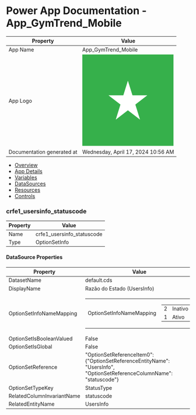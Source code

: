 ﻿# Power App Documentation \- App\_GymTrend\_Mobile

| Property                   | Value                                   |
| -------------------------- | --------------------------------------- |
| App Name                   | App\_GymTrend\_Mobile                   |
| App Logo                   | ![App Logo](resources/applogoSmall.png) |
| Documentation generated at | Wednesday, April 17, 2024 10:56 AM      |

- [Overview](index-App_GymTrend_Mobile.md)
- [App Details](appdetails-App_GymTrend_Mobile.md)
- [Variables](variables-App_GymTrend_Mobile.md)
- [DataSources](datasources-App_GymTrend_Mobile.md)
- [Resources](resources-App_GymTrend_Mobile.md)
- [Controls](controls-App_GymTrend_Mobile.md)

### crfe1\_usersinfo\_statuscode

| Property | Value                        |
| -------- | ---------------------------- |
| Name     | crfe1\_usersinfo\_statuscode |
| Type     | OptionSetInfo                |

#### DataSource Properties

| Property                   | Value                                                                                                                                                 |
| -------------------------- | ----------------------------------------------------------------------------------------------------------------------------------------------------- |
| DatasetName                | default.cds                                                                                                                                           |
| DisplayName                | Razão do Estado (UsersInfo)                                                                                                                           |
| OptionSetInfoNameMapping   | <table><tr><td>OptionSetInfoNameMapping</td><td><table><tr><td>2</td><td>Inativo</td></tr><tr><td>1</td><td>Ativo</td></tr></table></td></tr></table> |
| OptionSetIsBooleanValued   | False                                                                                                                                                 |
| OptionSetIsGlobal          | False                                                                                                                                                 |
| OptionSetReference         | "OptionSetReferenceItem0": {"OptionSetReferenceEntityName": "UsersInfo", "OptionSetReferenceColumnName": "statuscode"}                                |
| OptionSetTypeKey           | StatusType                                                                                                                                            |
| RelatedColumnInvariantName | statuscode                                                                                                                                            |
| RelatedEntityName          | UsersInfo                                                                                                                                             |
